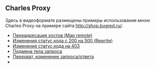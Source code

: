 ## Charles Proxy
Здесь в видеоформате размещены примеры использования мною Charles Proxy на примере сайта http://shop.bugred.ru/:
<ul>
<li><a href = "https://drive.google.com/file/d/1t9I2IK_liJenJthReCuirTeeM8Yspz6n/view?usp=sharing">Переадресация хостов (Map remote)</a></li>
<li><a href = "https://drive.google.com/file/d/1t15aGj9aIvkQUWsMdwxSvRO3BFcRAyxx/view?usp=sharing">Изменения статус кода с 200 на 500 (Rewrite)</a></li>
<li><a href = "https://drive.google.com/file/d/1YPVwmHQxvVcXhR572JoxY0E72YnvutIM/view?usp=sharing">Изменение статус кода на 403</a></li>
<li><a href = "https://drive.google.com/file/d/1gcQNEmhdbntjSqd8dwulbNO0qwn5GF1F/view?usp=sharing">Подмена тела запроса</a></li>
<li><a href = "https://drive.google.com/file/d/1I1bVrdFR6ez61g4l4r2NASqUuBCHBp6o/view?usp=sharing">Перехват, изменение запроса/ответа</a></li>
<li></li>
</ul>